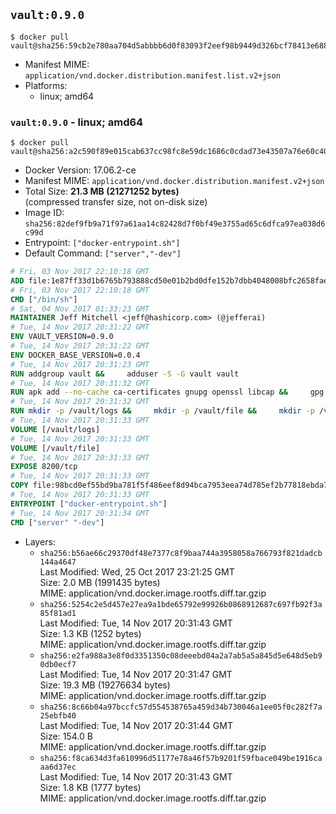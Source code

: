 ## `vault:0.9.0`

```console
$ docker pull vault@sha256:59cb2e780aa704d5abbbb6d0f83093f2eef98b9449d326bcf78413e688e69510
```

-	Manifest MIME: `application/vnd.docker.distribution.manifest.list.v2+json`
-	Platforms:
	-	linux; amd64

### `vault:0.9.0` - linux; amd64

```console
$ docker pull vault@sha256:a2c590f89e015cab637cc98fc8e59dc1686c0cdad73e43507a76e60c40ccbc81
```

-	Docker Version: 17.06.2-ce
-	Manifest MIME: `application/vnd.docker.distribution.manifest.v2+json`
-	Total Size: **21.3 MB (21271252 bytes)**  
	(compressed transfer size, not on-disk size)
-	Image ID: `sha256:82def9fb9a71f97a61aa14c82428d7f0bf49e3755ad65c6dfca97ea038d6c99d`
-	Entrypoint: `["docker-entrypoint.sh"]`
-	Default Command: `["server","-dev"]`

```dockerfile
# Fri, 03 Nov 2017 22:10:18 GMT
ADD file:1e87ff33d1b6765b793888cd50e01b2bd0dfe152b7dbb4048008bfc2658faea7 in / 
# Fri, 03 Nov 2017 22:10:18 GMT
CMD ["/bin/sh"]
# Sat, 04 Nov 2017 01:33:23 GMT
MAINTAINER Jeff Mitchell <jeff@hashicorp.com> (@jefferai)
# Tue, 14 Nov 2017 20:31:22 GMT
ENV VAULT_VERSION=0.9.0
# Tue, 14 Nov 2017 20:31:22 GMT
ENV DOCKER_BASE_VERSION=0.0.4
# Tue, 14 Nov 2017 20:31:23 GMT
RUN addgroup vault &&     adduser -S -G vault vault
# Tue, 14 Nov 2017 20:31:32 GMT
RUN apk add --no-cache ca-certificates gnupg openssl libcap &&     gpg --keyserver pgp.mit.edu --recv-keys 91A6E7F85D05C65630BEF18951852D87348FFC4C &&     mkdir -p /tmp/build &&     cd /tmp/build &&     wget https://releases.hashicorp.com/docker-base/${DOCKER_BASE_VERSION}/docker-base_${DOCKER_BASE_VERSION}_linux_amd64.zip &&     wget https://releases.hashicorp.com/docker-base/${DOCKER_BASE_VERSION}/docker-base_${DOCKER_BASE_VERSION}_SHA256SUMS &&     wget https://releases.hashicorp.com/docker-base/${DOCKER_BASE_VERSION}/docker-base_${DOCKER_BASE_VERSION}_SHA256SUMS.sig &&     gpg --batch --verify docker-base_${DOCKER_BASE_VERSION}_SHA256SUMS.sig docker-base_${DOCKER_BASE_VERSION}_SHA256SUMS &&     grep ${DOCKER_BASE_VERSION}_linux_amd64.zip docker-base_${DOCKER_BASE_VERSION}_SHA256SUMS | sha256sum -c &&     unzip docker-base_${DOCKER_BASE_VERSION}_linux_amd64.zip &&     cp bin/gosu bin/dumb-init /bin &&     wget https://releases.hashicorp.com/vault/${VAULT_VERSION}/vault_${VAULT_VERSION}_linux_amd64.zip &&     wget https://releases.hashicorp.com/vault/${VAULT_VERSION}/vault_${VAULT_VERSION}_SHA256SUMS &&     wget https://releases.hashicorp.com/vault/${VAULT_VERSION}/vault_${VAULT_VERSION}_SHA256SUMS.sig &&     gpg --batch --verify vault_${VAULT_VERSION}_SHA256SUMS.sig vault_${VAULT_VERSION}_SHA256SUMS &&     grep vault_${VAULT_VERSION}_linux_amd64.zip vault_${VAULT_VERSION}_SHA256SUMS | sha256sum -c &&     unzip -d /bin vault_${VAULT_VERSION}_linux_amd64.zip &&     cd /tmp &&     rm -rf /tmp/build &&     apk del gnupg openssl &&     rm -rf /root/.gnupg
# Tue, 14 Nov 2017 20:31:32 GMT
RUN mkdir -p /vault/logs &&     mkdir -p /vault/file &&     mkdir -p /vault/config &&     chown -R vault:vault /vault
# Tue, 14 Nov 2017 20:31:33 GMT
VOLUME [/vault/logs]
# Tue, 14 Nov 2017 20:31:33 GMT
VOLUME [/vault/file]
# Tue, 14 Nov 2017 20:31:33 GMT
EXPOSE 8200/tcp
# Tue, 14 Nov 2017 20:31:33 GMT
COPY file:98bcd0ef55bd9ba781f5f486eef8d94bca7953eea74d785ef2b77818ebda7972 in /usr/local/bin/docker-entrypoint.sh 
# Tue, 14 Nov 2017 20:31:33 GMT
ENTRYPOINT ["docker-entrypoint.sh"]
# Tue, 14 Nov 2017 20:31:34 GMT
CMD ["server" "-dev"]
```

-	Layers:
	-	`sha256:b56ae66c29370df48e7377c8f9baa744a3958058a766793f821dadcb144a4647`  
		Last Modified: Wed, 25 Oct 2017 23:21:25 GMT  
		Size: 2.0 MB (1991435 bytes)  
		MIME: application/vnd.docker.image.rootfs.diff.tar.gzip
	-	`sha256:5254c2e5d457e27ea9a1bde65792e99926b0868912687c697fb92f3a85f81ad1`  
		Last Modified: Tue, 14 Nov 2017 20:31:43 GMT  
		Size: 1.3 KB (1252 bytes)  
		MIME: application/vnd.docker.image.rootfs.diff.tar.gzip
	-	`sha256:e2fa988a3e8f0d3351350c08deeebd04a2a7ab5a5a845d5e648d5eb90db0ecf7`  
		Last Modified: Tue, 14 Nov 2017 20:31:47 GMT  
		Size: 19.3 MB (19276634 bytes)  
		MIME: application/vnd.docker.image.rootfs.diff.tar.gzip
	-	`sha256:8c66b04a97bccfc57d554538765a459d34b730046a1ee05f0c282f7a25ebfb40`  
		Last Modified: Tue, 14 Nov 2017 20:31:44 GMT  
		Size: 154.0 B  
		MIME: application/vnd.docker.image.rootfs.diff.tar.gzip
	-	`sha256:f8ca634d3fa610996d51177e78a46f57b9201f59fbace049be1916caaa6d37ec`  
		Last Modified: Tue, 14 Nov 2017 20:31:43 GMT  
		Size: 1.8 KB (1777 bytes)  
		MIME: application/vnd.docker.image.rootfs.diff.tar.gzip
